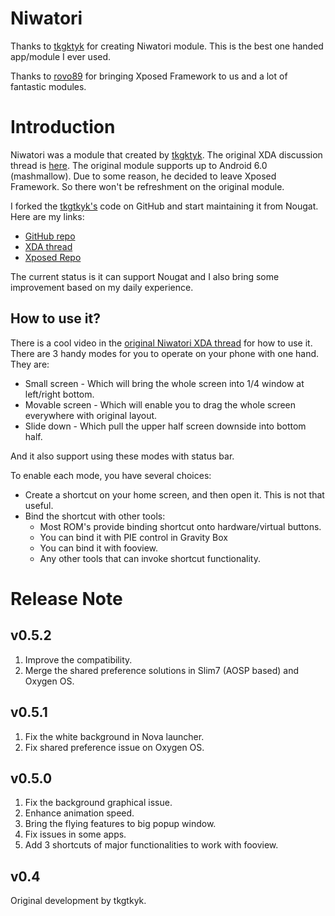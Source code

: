 # Niwatori

Thanks to [tkgktyk](https://forum.xda-developers.com/member.php?u=5692104) for creating Niwatori module. This is the best one handed app/module I ever used.

Thanks to [rovo89](https://forum.xda-developers.com/member.php?u=4419114) for bringing Xposed Framework to us and a lot of fantastic modules.

# Introduction

Niwatori was a module that created by [tkgktyk](https://forum.xda-developers.com/member.php?u=5692104). The original XDA discussion thread is [here](https://forum.xda-developers.com/xposed/modules/mod-niwatori-fly-apps-window-t3031680). The original module supports up to Android 6.0 (mashmallow). Due to some reason, he decided to leave Xposed Framework. So there won't be refreshment on the original module. 

I forked the [tkgtkyk's](https://github.com/tkgktyk/Niwatori) code on GitHub and start maintaining it from Nougat. Here are my links:

- [GitHub repo](https://github.com/zhougy0717/Niwatori)
- [XDA thread](https://forum.xda-developers.com/xposed/modules/mod-niwatori-one-handed-mode-t3730963)
- [Xposed Repo](http://repo.xposed.info/module/cn.zhougy0717.xposed.niwatori)

The current status is it can support Nougat and I also bring some improvement based on my daily experience.

## How to use it?

There is a cool video in the [original Niwatori XDA thread](https://forum.xda-developers.com/xposed/modules/mod-niwatori-fly-apps-window-t3031680) for how to use it. There are 3 handy modes for you to operate on your phone with one hand. They are:

- Small screen - Which will bring the whole screen into 1/4 window at left/right bottom.
- Movable screen - Which will enable you to drag the whole screen everywhere with original layout.
- Slide down - Which pull the upper half screen downside into bottom half.

And it also support using these modes with status bar.

To enable each mode, you have several choices:

- Create a shortcut on your home screen, and then open it. This is not that useful. 
- Bind the shortcut with other tools:
  - Most ROM's provide binding shortcut onto hardware/virtual buttons.
  - You can bind it with PIE control in Gravity Box
  - You can bind it with fooview.
  - Any other tools that can invoke shortcut functionality.

# Release Note

## v0.5.2

1. Improve the compatibility.
2. Merge the shared preference solutions in Slim7 (AOSP based) and Oxygen OS.

## v0.5.1

1. Fix the white background in Nova launcher.
2. Fix shared preference issue on Oxygen OS.

## v0.5.0

1. Fix the background graphical issue.
2. Enhance animation speed.
3. Bring the flying features to big popup window.
4. Fix issues in some apps.
5. Add 3 shortcuts of major functionalities to work with fooview.

## v0.4

Original development by tkgtkyk.



